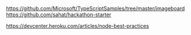 https://github.com/Microsoft/TypeScriptSamples/tree/master/imageboard
https://github.com/sahat/hackathon-starter

https://devcenter.heroku.com/articles/node-best-practices